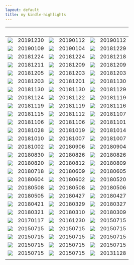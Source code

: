 ```yaml
---
layout: default
title: my kindle-highlights
---
```


|　|　|　|　|　|　|
|---|---|---|---|---|---|
|[![](http://images-jp.amazon.com/images/P/B01DNI2X8M.09.MZZZZZZZ.jpg)](http://umihi.co/kindle-highlights/md/B01DNI2X8M.html)|20191230|[![](http://images-jp.amazon.com/images/P/B01GJOQSO2.09.MZZZZZZZ.jpg)](http://umihi.co/kindle-highlights/md/B01GJOQSO2.html)|20190112|[![](http://images-jp.amazon.com/images/P/B01HELXUJK.09.MZZZZZZZ.jpg)](http://umihi.co/kindle-highlights/md/B01HELXUJK.html)|20190112|
|[![](http://images-jp.amazon.com/images/P/B00FMI2XIW.09.MZZZZZZZ.jpg)](http://umihi.co/kindle-highlights/md/B00FMI2XIW.html)|20190109|[![](http://images-jp.amazon.com/images/P/B071V7MY82.09.MZZZZZZZ.jpg)](http://umihi.co/kindle-highlights/md/B071V7MY82.html)|20190104|[![](http://images-jp.amazon.com/images/P/B015SUBJNI.09.MZZZZZZZ.jpg)](http://umihi.co/kindle-highlights/md/B015SUBJNI.html)|20181229|
|[![](http://images-jp.amazon.com/images/P/B00SIM19YS.09.MZZZZZZZ.jpg)](http://umihi.co/kindle-highlights/md/B00SIM19YS.html)|20181224|[![](http://images-jp.amazon.com/images/P/B07L5DGXMC.09.MZZZZZZZ.jpg)](http://umihi.co/kindle-highlights/md/B07L5DGXMC.html)|20181224|[![](http://images-jp.amazon.com/images/P/B01N2WEPWB.09.MZZZZZZZ.jpg)](http://umihi.co/kindle-highlights/md/B01N2WEPWB.html)|20181218|
|[![](http://images-jp.amazon.com/images/P/B07JXYRX65.09.MZZZZZZZ.jpg)](http://umihi.co/kindle-highlights/md/B07JXYRX65.html)|20181211|[![](http://images-jp.amazon.com/images/P/B009KZ445S.09.MZZZZZZZ.jpg)](http://umihi.co/kindle-highlights/md/B009KZ445S.html)|20181209|[![](http://images-jp.amazon.com/images/P/B009T625JU.09.MZZZZZZZ.jpg)](http://umihi.co/kindle-highlights/md/B009T625JU.html)|20181209|
|[![](http://images-jp.amazon.com/images/P/B01KLAFEZ4.09.MZZZZZZZ.jpg)](http://umihi.co/kindle-highlights/md/B01KLAFEZ4.html)|20181205|[![](http://images-jp.amazon.com/images/P/B009KZ4322.09.MZZZZZZZ.jpg)](http://umihi.co/kindle-highlights/md/B009KZ4322.html)|20181203|[![](http://images-jp.amazon.com/images/P/B06XKRVC8B.09.MZZZZZZZ.jpg)](http://umihi.co/kindle-highlights/md/B06XKRVC8B.html)|20181203|
|[![](http://images-jp.amazon.com/images/P/B07JF764KM.09.MZZZZZZZ.jpg)](http://umihi.co/kindle-highlights/md/B07JF764KM.html)|20181203|[![](http://images-jp.amazon.com/images/P/B01NCOM9QP.09.MZZZZZZZ.jpg)](http://umihi.co/kindle-highlights/md/B01NCOM9QP.html)|20181201|[![](http://images-jp.amazon.com/images/P/B00JUE4FOO.09.MZZZZZZZ.jpg)](http://umihi.co/kindle-highlights/md/B00JUE4FOO.html)|20181130|
|[![](http://images-jp.amazon.com/images/P/B00K1A75N4.09.MZZZZZZZ.jpg)](http://umihi.co/kindle-highlights/md/B00K1A75N4.html)|20181130|[![](http://images-jp.amazon.com/images/P/B01ESTWPYC.09.MZZZZZZZ.jpg)](http://umihi.co/kindle-highlights/md/B01ESTWPYC.html)|20181130|[![](http://images-jp.amazon.com/images/P/B00H7RACY8.09.MZZZZZZZ.jpg)](http://umihi.co/kindle-highlights/md/B00H7RACY8.html)|20181129|
|[![](http://images-jp.amazon.com/images/P/B01ERN6432.09.MZZZZZZZ.jpg)](http://umihi.co/kindle-highlights/md/B01ERN6432.html)|20181124|[![](http://images-jp.amazon.com/images/P/B07GGF5HLH.09.MZZZZZZZ.jpg)](http://umihi.co/kindle-highlights/md/B07GGF5HLH.html)|20181122|[![](http://images-jp.amazon.com/images/P/B01M8L5Q6K.09.MZZZZZZZ.jpg)](http://umihi.co/kindle-highlights/md/B01M8L5Q6K.html)|20181119|
|[![](http://images-jp.amazon.com/images/P/B01N7KP0F5.09.MZZZZZZZ.jpg)](http://umihi.co/kindle-highlights/md/B01N7KP0F5.html)|20181119|[![](http://images-jp.amazon.com/images/P/B07D3KS4CH.09.MZZZZZZZ.jpg)](http://umihi.co/kindle-highlights/md/B07D3KS4CH.html)|20181119|[![](http://images-jp.amazon.com/images/P/B01NGYJLND.09.MZZZZZZZ.jpg)](http://umihi.co/kindle-highlights/md/B01NGYJLND.html)|20181116|
|[![](http://images-jp.amazon.com/images/P/B01MRZVRM5.09.MZZZZZZZ.jpg)](http://umihi.co/kindle-highlights/md/B01MRZVRM5.html)|20181115|[![](http://images-jp.amazon.com/images/P/B07HYSQYNL.09.MZZZZZZZ.jpg)](http://umihi.co/kindle-highlights/md/B07HYSQYNL.html)|20181112|[![](http://images-jp.amazon.com/images/P/B079S771SV.09.MZZZZZZZ.jpg)](http://umihi.co/kindle-highlights/md/B079S771SV.html)|20181107|
|[![](http://images-jp.amazon.com/images/P/B00DGNXDWU.09.MZZZZZZZ.jpg)](http://umihi.co/kindle-highlights/md/B00DGNXDWU.html)|20181106|[![](http://images-jp.amazon.com/images/P/B00F272GVW.09.MZZZZZZZ.jpg)](http://umihi.co/kindle-highlights/md/B00F272GVW.html)|20181106|[![](http://images-jp.amazon.com/images/P/B079Z2GX64.09.MZZZZZZZ.jpg)](http://umihi.co/kindle-highlights/md/B079Z2GX64.html)|20181101|
|[![](http://images-jp.amazon.com/images/P/B00799WK0S.09.MZZZZZZZ.jpg)](http://umihi.co/kindle-highlights/md/B00799WK0S.html)|20181028|[![](http://images-jp.amazon.com/images/P/B07C6Z16K4.09.MZZZZZZZ.jpg)](http://umihi.co/kindle-highlights/md/B07C6Z16K4.html)|20181019|[![](http://images-jp.amazon.com/images/P/B01G2UHTVO.09.MZZZZZZZ.jpg)](http://umihi.co/kindle-highlights/md/B01G2UHTVO.html)|20181014|
|[![](http://images-jp.amazon.com/images/P/B00IEC34CM.09.MZZZZZZZ.jpg)](http://umihi.co/kindle-highlights/md/B00IEC34CM.html)|20181010|[![](http://images-jp.amazon.com/images/P/B07BKVP9QY.09.MZZZZZZZ.jpg)](http://umihi.co/kindle-highlights/md/B07BKVP9QY.html)|20181007|[![](http://images-jp.amazon.com/images/P/B07DK5LKN3.09.MZZZZZZZ.jpg)](http://umihi.co/kindle-highlights/md/B07DK5LKN3.html)|20181007|
|[![](http://images-jp.amazon.com/images/P/B00I0QN5FI.09.MZZZZZZZ.jpg)](http://umihi.co/kindle-highlights/md/B00I0QN5FI.html)|20181002|[![](http://images-jp.amazon.com/images/P/B01IGUA014.09.MZZZZZZZ.jpg)](http://umihi.co/kindle-highlights/md/B01IGUA014.html)|20180906|[![](http://images-jp.amazon.com/images/P/B00WS3920Q.09.MZZZZZZZ.jpg)](http://umihi.co/kindle-highlights/md/B00WS3920Q.html)|20180904|
|[![](http://images-jp.amazon.com/images/P/B01D34LCY2.09.MZZZZZZZ.jpg)](http://umihi.co/kindle-highlights/md/B01D34LCY2.html)|20180830|[![](http://images-jp.amazon.com/images/P/B01M5BFOP2.09.MZZZZZZZ.jpg)](http://umihi.co/kindle-highlights/md/B01M5BFOP2.html)|20180826|[![](http://images-jp.amazon.com/images/P/B07D7STX8C.09.MZZZZZZZ.jpg)](http://umihi.co/kindle-highlights/md/B07D7STX8C.html)|20180826|
|[![](http://images-jp.amazon.com/images/P/B010A50GZS.09.MZZZZZZZ.jpg)](http://umihi.co/kindle-highlights/md/B010A50GZS.html)|20180820|[![](http://images-jp.amazon.com/images/P/B07DXKCR83.09.MZZZZZZZ.jpg)](http://umihi.co/kindle-highlights/md/B07DXKCR83.html)|20180812|[![](http://images-jp.amazon.com/images/P/B00B8PN4JU.09.MZZZZZZZ.jpg)](http://umihi.co/kindle-highlights/md/B00B8PN4JU.html)|20180809|
|[![](http://images-jp.amazon.com/images/P/B009DEMPO8.09.MZZZZZZZ.jpg)](http://umihi.co/kindle-highlights/md/B009DEMPO8.html)|20180718|[![](http://images-jp.amazon.com/images/P/B07CYT2GQ8.09.MZZZZZZZ.jpg)](http://umihi.co/kindle-highlights/md/B07CYT2GQ8.html)|20180609|[![](http://images-jp.amazon.com/images/P/B01AHLTSAY.09.MZZZZZZZ.jpg)](http://umihi.co/kindle-highlights/md/B01AHLTSAY.html)|20180605|
|[![](http://images-jp.amazon.com/images/P/B01MUH9OBL.09.MZZZZZZZ.jpg)](http://umihi.co/kindle-highlights/md/B01MUH9OBL.html)|20180604|[![](http://images-jp.amazon.com/images/P/B072KZRMFB.09.MZZZZZZZ.jpg)](http://umihi.co/kindle-highlights/md/B072KZRMFB.html)|20180602|[![](http://images-jp.amazon.com/images/P/B01CX2AVUG.09.MZZZZZZZ.jpg)](http://umihi.co/kindle-highlights/md/B01CX2AVUG.html)|20180520|
|[![](http://images-jp.amazon.com/images/P/B00CHIL9JO.09.MZZZZZZZ.jpg)](http://umihi.co/kindle-highlights/md/B00CHIL9JO.html)|20180508|[![](http://images-jp.amazon.com/images/P/B00K7Z67KK.09.MZZZZZZZ.jpg)](http://umihi.co/kindle-highlights/md/B00K7Z67KK.html)|20180508|[![](http://images-jp.amazon.com/images/P/B00SH2ASYG.09.MZZZZZZZ.jpg)](http://umihi.co/kindle-highlights/md/B00SH2ASYG.html)|20180506|
|[![](http://images-jp.amazon.com/images/P/B00CHIL9KS.09.MZZZZZZZ.jpg)](http://umihi.co/kindle-highlights/md/B00CHIL9KS.html)|20180505|[![](http://images-jp.amazon.com/images/P/B01MFARX1A.09.MZZZZZZZ.jpg)](http://umihi.co/kindle-highlights/md/B01MFARX1A.html)|20180427|[![](http://images-jp.amazon.com/images/P/B01NASR4WE.09.MZZZZZZZ.jpg)](http://umihi.co/kindle-highlights/md/B01NASR4WE.html)|20180427|
|[![](http://images-jp.amazon.com/images/P/B01NBJ6IE1.09.MZZZZZZZ.jpg)](http://umihi.co/kindle-highlights/md/B01NBJ6IE1.html)|20180421|[![](http://images-jp.amazon.com/images/P/B072HVZ9RF.09.MZZZZZZZ.jpg)](http://umihi.co/kindle-highlights/md/B072HVZ9RF.html)|20180329|[![](http://images-jp.amazon.com/images/P/B00G9KDQQU.09.MZZZZZZZ.jpg)](http://umihi.co/kindle-highlights/md/B00G9KDQQU.html)|20180327|
|[![](http://images-jp.amazon.com/images/P/B011N3EFRQ.09.MZZZZZZZ.jpg)](http://umihi.co/kindle-highlights/md/B011N3EFRQ.html)|20180321|[![](http://images-jp.amazon.com/images/P/B01JA1LEZO.09.MZZZZZZZ.jpg)](http://umihi.co/kindle-highlights/md/B01JA1LEZO.html)|20180310|[![](http://images-jp.amazon.com/images/P/B071HL624P.09.MZZZZZZZ.jpg)](http://umihi.co/kindle-highlights/md/B071HL624P.html)|20180309|
|[![](http://images-jp.amazon.com/images/P/B00979ORRM.09.MZZZZZZZ.jpg)](http://umihi.co/kindle-highlights/md/B00979ORRM.html)|20170117|[![](http://images-jp.amazon.com/images/P/B00HSCB8DQ.09.MZZZZZZZ.jpg)](http://umihi.co/kindle-highlights/md/B00HSCB8DQ.html)|20161230|[![](http://images-jp.amazon.com/images/P/B00832L1NC.09.MZZZZZZZ.jpg)](http://umihi.co/kindle-highlights/md/B00832L1NC.html)|20150715|
|[![](http://images-jp.amazon.com/images/P/B00832L2BS.09.MZZZZZZZ.jpg)](http://umihi.co/kindle-highlights/md/B00832L2BS.html)|20150715|[![](http://images-jp.amazon.com/images/P/B0093SXQVK.09.MZZZZZZZ.jpg)](http://umihi.co/kindle-highlights/md/B0093SXQVK.html)|20150715|[![](http://images-jp.amazon.com/images/P/B009LFBKR2.09.MZZZZZZZ.jpg)](http://umihi.co/kindle-highlights/md/B009LFBKR2.html)|20150715|
|[![](http://images-jp.amazon.com/images/P/B00B42SXH0.09.MZZZZZZZ.jpg)](http://umihi.co/kindle-highlights/md/B00B42SXH0.html)|20150715|[![](http://images-jp.amazon.com/images/P/B00CHWLZ5S.09.MZZZZZZZ.jpg)](http://umihi.co/kindle-highlights/md/B00CHWLZ5S.html)|20150715|[![](http://images-jp.amazon.com/images/P/B00CYY7TZ4.09.MZZZZZZZ.jpg)](http://umihi.co/kindle-highlights/md/B00CYY7TZ4.html)|20150715|
|[![](http://images-jp.amazon.com/images/P/B00I5H3ZXY.09.MZZZZZZZ.jpg)](http://umihi.co/kindle-highlights/md/B00I5H3ZXY.html)|20150715|[![](http://images-jp.amazon.com/images/P/B00K7TB4PY.09.MZZZZZZZ.jpg)](http://umihi.co/kindle-highlights/md/B00K7TB4PY.html)|20150715|[![](http://images-jp.amazon.com/images/P/B00LM73ERG.09.MZZZZZZZ.jpg)](http://umihi.co/kindle-highlights/md/B00LM73ERG.html)|20150715|
|[![](http://images-jp.amazon.com/images/P/B00NHEUYIE.09.MZZZZZZZ.jpg)](http://umihi.co/kindle-highlights/md/B00NHEUYIE.html)|20150715|[![](http://images-jp.amazon.com/images/P/B00OYMOEUC.09.MZZZZZZZ.jpg)](http://umihi.co/kindle-highlights/md/B00OYMOEUC.html)|20150715|[![](http://images-jp.amazon.com/images/P/B00C4AY6WW.09.MZZZZZZZ.jpg)](http://umihi.co/kindle-highlights/md/B00C4AY6WW.html)|20131128|
||
